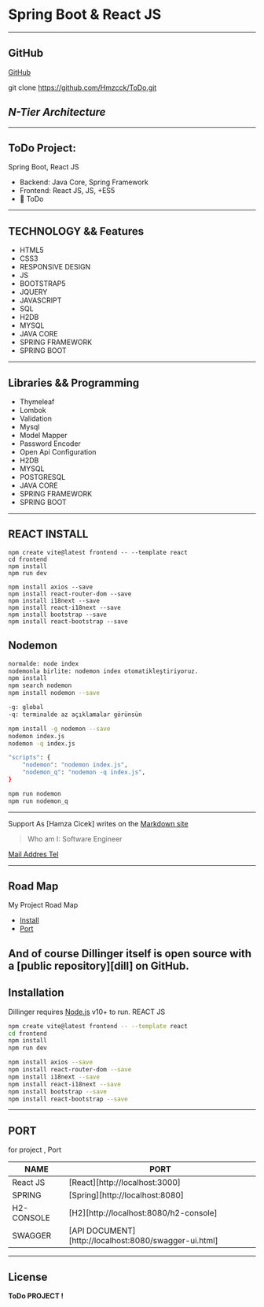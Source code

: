 # Spring Boot & React JS

---
## GitHub
[GitHub](https://github.com/Hmzcck/ToDo.git)

git clone https://github.com/Hmzcck/ToDo.git


## _N-Tier Architecture_

---
## ToDo Project:
Spring Boot, React JS

- Backend: Java Core, Spring Framework
- Frontend:  React JS, JS, +ES5
- 🎁 ToDo
--- 

## TECHNOLOGY && Features
- HTML5
- CSS3
- RESPONSIVE DESIGN
- JS
- BOOTSTRAP5
- JQUERY
- JAVASCRIPT
- SQL
- H2DB
- MYSQL
- JAVA CORE
- SPRING FRAMEWORK
- SPRING BOOT
---

## Libraries && Programming
- Thymeleaf
- Lombok
- Validation
- Mysql
- Model Mapper
- Password Encoder
- Open Api Configuration
- H2DB
- MYSQL
- POSTGRESQL
- JAVA CORE
- SPRING FRAMEWORK
- SPRING BOOT

---

## REACT INSTALL
```
npm create vite@latest frontend -- --template react
cd frontend
npm install
npm run dev

npm install axios --save
npm install react-router-dom --save
npm install i18next --save
npm install react-i18next --save
npm install bootstrap --save
npm install react-bootstrap --save
```

## Nodemon
```sh
normalde: node index 
nodemonla birlite: nodemon index otomatikleştiriyoruz.
npm install 
npm search nodemon
npm install nodemon --save

-g: global
-q: terminalde az açıklamalar görünsün

npm install -g nodemon --save 
nodemon index.js 
nodemon -q index.js 

"scripts": {
    "nodemon": "nodemon index.js",
    "nodemon_q": "nodemon -q index.js",
}

npm run nodemon
npm run nodemon_q
```


---
Support
As [Hamza Cicek] writes on the [Markdown site][hm]

> Who am I:
> Software Engineer

[Mail Addres ](hamzacicekqwe@gmail.com)
[Tel](hamzacicekqwe@gmail.com)

---
## Road Map
My Project Road Map
- [Install](#Installation)
- [Port](#port)

And of course Dillinger itself is open source with a [public repository][dill]
on GitHub.
---

## Installation
Dillinger requires [Node.js](https://nodejs.org/) v10+ to run.
REACT JS

```sh
npm create vite@latest frontend -- --template react
cd frontend
npm install
npm run dev

npm install axios --save
npm install react-router-dom --save
npm install i18next --save
npm install react-i18next --save
npm install bootstrap --save
npm install react-bootstrap --save
```
---

## PORT
for project , Port

| NAME | PORT |
| ------ | ------ |
| React JS| [React][http://localhost:3000] |
| SPRING| [Spring][http://localhost:8080] |
| H2-CONSOLE| [H2][http://localhost:8080/h2-console] |
| SWAGGER| [API DOCUMENT][http://localhost:8080/swagger-ui.html] |
---

## License

**ToDo PROJECT !**

[//]: # (Variable)
[RTool]: <https://chrome.google.com/webstore/detail/react-developer-tools/fmkadmapgofadopljbjfkapdkoienihi>
[RDevtool]: <https://chrome.google.com/webstore/detail/redux-devtools/lmhkpmbekcpmknklioeibfkpmmfibljd>
[FRONTEND]: <https://github.com/denemed>
[BACKEND]: <https://github.com/denemed>

[hm]: <https://github.com/hamitmizrak>
[markdown-it]: <https://github.com/markdown-it/markdown-it>
[Ace Editor]: <http://ace.ajax.org>
[node.js]: <http://nodejs.org>
[Twitter Bootstrap]: <http://twitter.github.com/bootstrap/>
[jQuery]: <http://jquery.com>
[@tjholowaychuk]: <http://twitter.com/tjholowaychuk>
[express]: <http://expressjs.com>
[AngularJS]: <http://angularjs.org>